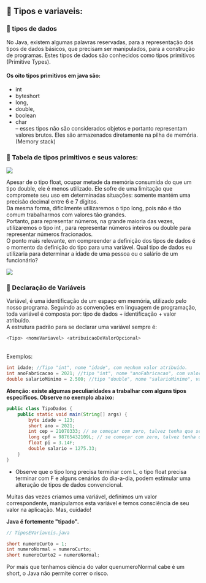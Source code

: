 ## 📌 Tipos e variaveis: 

### 🔗  tipos de dados

No Java, existem algumas palavras reservadas, para a representação dos tipos de dados básicos, que precisam ser manipulados, para a construção de programas. Estes tipos de dados são conhecidos como tipos primitivos (Primitive Types).

#### Os oito tipos primitivos em java são:

* int 
* byteshort
* long,
* double,
* boolean 
* char <br>
– esses tipos não são considerados objetos e portanto representam valores brutos. Eles são armazenados diretamente na pilha de memória. (Memory stack)


### 🔗 Tabela de tipos primitivos e seus valores: 

<img align="center" src="https://www.alura.com.br/apostila-java-orientacao-objetos/assets/images/variaveis-primitivas-controle-fluxo/tamanho_tipos.png">

 Apesar de o tipo float, ocupar metade da memória consumida do que um tipo double, ele é menos utilizado. Ele sofre de uma limitação que compromete seu uso em determinadas situações: somente mantém uma precisão decimal entre 6 e 7 dígitos.<br>
 Da mesma forma, dificilmente utilizaremos o tipo long, pois não é tão comum trabalharmos com valores tão grandes.<br>
 Portanto, para representar números, na grande maioria das vezes, utilizaremos o tipo int , para representar números inteiros ou double para representar números fracionados.<br>
 O ponto mais relevante, em compreender a definição dos tipos de dados é o momento da definição do tipo para uma variável. Qual tipo de dados eu utilizaria para determinar a idade de uma pessoa ou o salário de um funcionário?

<img src="https://3025166959-files.gitbook.io/~/files/v0/b/gitbook-x-prod.appspot.com/o/spaces%2FjFR9F4NToQ6FD39fU3wC%2Fuploads%2Fgit-blob-45cf1c19139f51eeb485f95015a9f58e1cfac0e5%2Fimage%20(10)%20(1)%20(1).png?alt=media">



### 🔗 Declaração de Variáveis

Variável, é uma identificação de um espaço em memória, utilizado pelo nosso programa. Seguindo as convenções em linguagem de programação, toda variável é composta por: tipo de dados + identificação + valor atribuído.<br>
A estrutura padrão para se declarar uma variável sempre é:<br>

~~~~java
<Tipo> <nomeVariavel> <atribuicaoDeValorOpcional>
~~~~
<br><span> Exemplos: </span><br>

~~~~java
int idade; //Tipo "int", nome "idade", com nenhum valor atribuído. 
int anoFabricacao = 2021; //tipo "int", nome "anoFabricacao", com valor 2021.
double salarioMinimo = 2.500; //tipo "double", nome "salarioMinimo", valor 2.500.
~~~~

**Atenção: existe algumas peculiaridades a trabalhar com alguns tipos específicos. Observe no exemplo abaixo:**

~~~~java 
public class TipoDados {
	public static void main(String[] args) {
		byte idade = 123;
		short ano = 2021;
		int cep = 21070333; // se começar com zero, talvez tenha que ser outro tipo
		long cpf = 98765432109L; // se começar com zero, talvez tenha que ser outro tipo
		float pi = 3.14F;
		double salario = 1275.33;
	}
}
~~~~

* Observe que o tipo long precisa terminar com L, o tipo float precisa terminar com F e alguns cenários do dia-a-dia, podem estimular uma alteração de tipos de dados convencional.
<p>Muitas das vezes criamos uma variável, definimos um valor correspondente, manipulamos esta variável e temos consciência de seu valor na aplicação. Mas, cuidado!<p>

**Java é fortemente "tipado".**

~~~~java 
// TiposEVariaveis.java

short numeroCurto = 1;
int numeroNormal = numeroCurto;
short numeroCurto2 = numeroNormal;
~~~~

Por mais que tenhamos ciência do valor quenumeroNormal cabe é um short, o Java não permite correr o risco.












